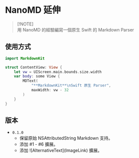 # NanoMD 延伸

> [!NOTE]<br>
> 用 NanoMD 的經驗編寫一個原生 Swift 的 Markdown Parser

## 使用方式

```Swift
import MarkdownKit

struct ContentView: View {
    let vw = UIScreen.main.bounds.size.width
    var body: some View {
        MDText(
            "**MarkdownKit**\nSwift 原生 Parser", 
            maxWidth: vw - 32
        )
    }
}
```

## 版本

- `0.1.0`
    - 保留原始 NSAttributedString Markdown 支持。
    - 添加 \#1 - \#6 擴展。
    - 添加 \!\[AlternativeText\]\(ImageLink\) 擴展。
